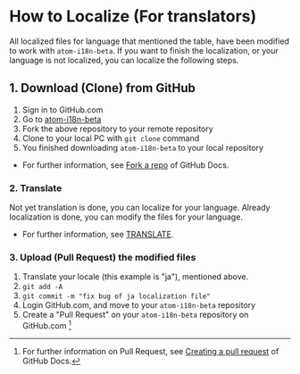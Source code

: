 
# How to Localize (For translators)

All localized files for language that mentioned the table, have been modified to work with `atom-i18n-beta`.
If you want to finish the localization, or your language is not localized, you can localize the following steps.


## 1. Download (Clone) from GitHub

1. Sign in to GitHub.com
2. Go to [atom-i18n-beta](https://github.com/juggernautjp/atom-i18n-beta)
3. Fork the above repository to your remote repository
4. Clone to your local PC with `git clone` command
5. You finished downloading `atom-i18n-beta` to your local repository

- For further information, see [Fork a repo](https://docs.github.com/en/github/getting-started-with-github/fork-a-repo#keep-your-fork-synced) of GitHub Docs.



### 2. Translate

Not yet translation is done, you can localize for your language.
Already localization is done, you can modify the files for your language.

- For further information, see [TRANSLATE](https://github.com/juggernautjp/atom-i18n-beta/blob/main/doc/TRANSLATE.md).



### 3. Upload (Pull Request) the modified files

1. Translate your locale (this example is "ja"), mentioned above.
2. `git add -A`
3. `git commit -m "fix bug of ja localization file"`
4. Login GitHub.com, and move to your `atom-i18n-beta` repository
5. Create a "Pull Request" on your `atom-i18n-beta` repository on GitHub.com [^1]

[^1]: For further information on Pull Request, see [Creating a pull request](https://docs.github.com/en/github/collaborating-with-pull-requests/proposing-changes-to-your-work-with-pull-requests/creating-a-pull-request) of GitHub Docs.

